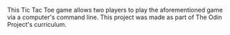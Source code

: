 This Tic Tac Toe game allows two players to play the aforementioned game via a computer's command line. This project was made as part of The Odin Project's curriculum.